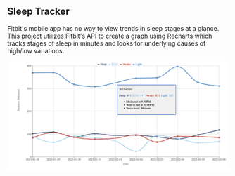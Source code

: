 ## Sleep Tracker

Fitbit's mobile app has no way to view trends in sleep stages at a glance.
This project utilizes Fitbit's API to create a graph using Recharts which tracks stages of sleep in minutes and looks for underlying causes of high/low variations.

![sleep graph](https://github.com/nickdas1/fitbit-sleep/blob/master/client/src/sleep-chart.png?raw=true)
